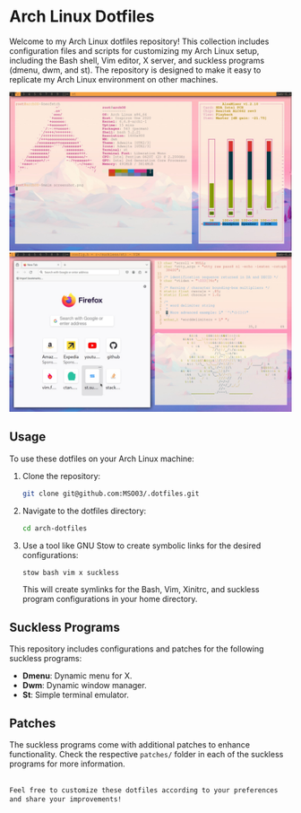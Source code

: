 # Arch Linux Dotfiles

Welcome to my Arch Linux dotfiles repository! This collection includes configuration files and scripts for customizing my Arch Linux setup, including the Bash shell, Vim editor, X server, and suckless programs (dmenu, dwm, and st). The repository is designed to make it easy to replicate my Arch Linux environment on other machines.

![Screenshot of My Arch Linux Desktop](sample.jpg)
![2nd Screenshot of My Arch Linux Desktop](sample2.jpg)

## Usage

To use these dotfiles on your Arch Linux machine:

1. Clone the repository:

   ```bash
   git clone git@github.com:MSO03/.dotfiles.git
   ```

2. Navigate to the dotfiles directory:

   ```bash
   cd arch-dotfiles
   ```

3. Use a tool like GNU Stow to create symbolic links for the desired configurations:

   ```bash
   stow bash vim x suckless
   ```

   This will create symlinks for the Bash, Vim, Xinitrc, and suckless program configurations in your home directory.

## Suckless Programs

This repository includes configurations and patches for the following suckless programs:

- **Dmenu**: Dynamic menu for X.
- **Dwm**: Dynamic window manager.
- **St**: Simple terminal emulator.

## Patches

The suckless programs come with additional patches to enhance functionality. Check the respective `patches/` folder in each of the suckless programs for more information.



```

Feel free to customize these dotfiles according to your preferences and share your improvements!
